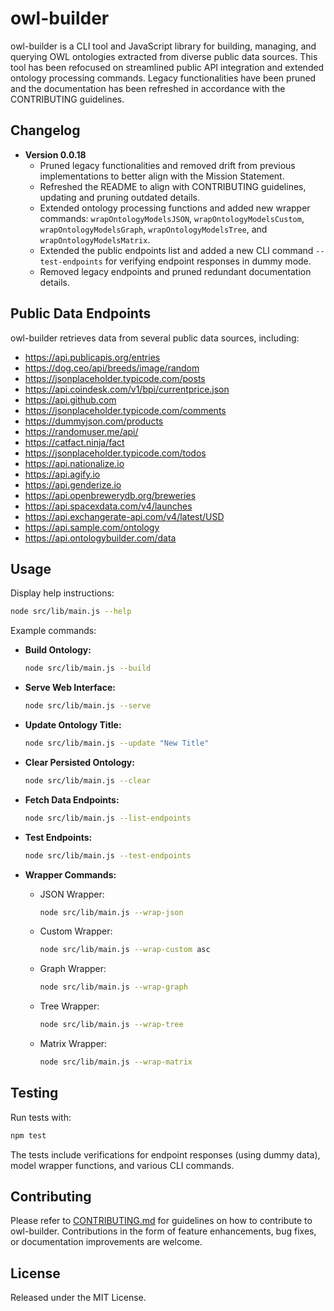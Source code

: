 # owl-builder

owl-builder is a CLI tool and JavaScript library for building, managing, and querying OWL ontologies extracted from diverse public data sources. This tool has been refocused on streamlined public API integration and extended ontology processing commands. Legacy functionalities have been pruned and the documentation has been refreshed in accordance with the CONTRIBUTING guidelines.

## Changelog

- **Version 0.0.18**
  - Pruned legacy functionalities and removed drift from previous implementations to better align with the Mission Statement.
  - Refreshed the README to align with CONTRIBUTING guidelines, updating and pruning outdated details.
  - Extended ontology processing functions and added new wrapper commands: `wrapOntologyModelsJSON`, `wrapOntologyModelsCustom`, `wrapOntologyModelsGraph`, `wrapOntologyModelsTree`, and `wrapOntologyModelsMatrix`.
  - Extended the public endpoints list and added a new CLI command `--test-endpoints` for verifying endpoint responses in dummy mode.
  - Removed legacy endpoints and pruned redundant documentation details.

## Public Data Endpoints

owl-builder retrieves data from several public data sources, including:

- https://api.publicapis.org/entries
- https://dog.ceo/api/breeds/image/random
- https://jsonplaceholder.typicode.com/posts
- https://api.coindesk.com/v1/bpi/currentprice.json
- https://api.github.com
- https://jsonplaceholder.typicode.com/comments
- https://dummyjson.com/products
- https://randomuser.me/api/
- https://catfact.ninja/fact
- https://jsonplaceholder.typicode.com/todos
- https://api.nationalize.io
- https://api.agify.io
- https://api.genderize.io
- https://api.openbrewerydb.org/breweries
- https://api.spacexdata.com/v4/launches
- https://api.exchangerate-api.com/v4/latest/USD
- https://api.sample.com/ontology
- https://api.ontologybuilder.com/data

## Usage

Display help instructions:

```bash
node src/lib/main.js --help
```

Example commands:

- **Build Ontology:**
  ```bash
  node src/lib/main.js --build
  ```

- **Serve Web Interface:**
  ```bash
  node src/lib/main.js --serve
  ```

- **Update Ontology Title:**
  ```bash
  node src/lib/main.js --update "New Title"
  ```

- **Clear Persisted Ontology:**
  ```bash
  node src/lib/main.js --clear
  ```

- **Fetch Data Endpoints:**
  ```bash
  node src/lib/main.js --list-endpoints
  ```

- **Test Endpoints:**
  ```bash
  node src/lib/main.js --test-endpoints
  ```

- **Wrapper Commands:**
  - JSON Wrapper:
    ```bash
    node src/lib/main.js --wrap-json
    ```
  - Custom Wrapper:
    ```bash
    node src/lib/main.js --wrap-custom asc
    ```
  - Graph Wrapper:
    ```bash
    node src/lib/main.js --wrap-graph
    ```
  - Tree Wrapper:
    ```bash
    node src/lib/main.js --wrap-tree
    ```
  - Matrix Wrapper:
    ```bash
    node src/lib/main.js --wrap-matrix
    ```

## Testing

Run tests with:

```bash
npm test
```

The tests include verifications for endpoint responses (using dummy data), model wrapper functions, and various CLI commands.

## Contributing

Please refer to [CONTRIBUTING.md](CONTRIBUTING.md) for guidelines on how to contribute to owl-builder. Contributions in the form of feature enhancements, bug fixes, or documentation improvements are welcome.

## License

Released under the MIT License.
